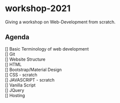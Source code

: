 # workshop-2021
Giving a workshop on Web-Development from scratch.

## Agenda
[] Basic Terminology of web development <br>
[] Git   <br>
[] Website Structure <br>
[] HTML <br>
[] Bootstrap/Material Design <br>
[] CSS - scratch <br>
[] JAVASCRIPT - scratch  <br>
[] Vanilla Script <br>
[] JQuery <br>
[] Hosting
